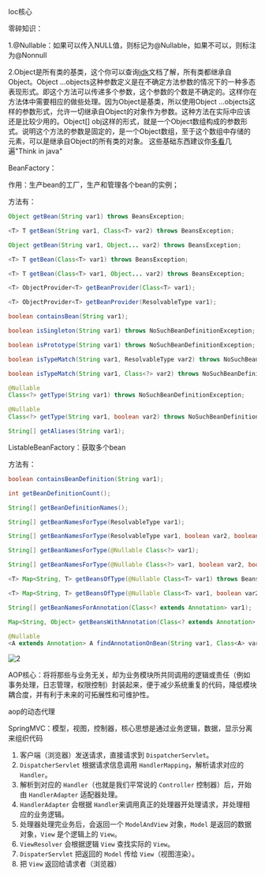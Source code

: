 Ioc核心

零碎知识：

1.@Nullable：如果可以传入NULL值，则标记为@Nullable，如果不可以，则标注为@Nonnull

2.Object是所有类的基类，这个你可以查询[jdk](https://www.baidu.com/s?wd=jdk&tn=SE_PcZhidaonwhc_ngpagmjz&rsv_dl=gh_pc_zhidao)文档了解，所有类都继承自Object。Object ...objects这种参数定义是在不确定方法参数的情况下的一种多态表现形式。即这个方法可以传递多个参数，这个参数的个数是不确定的。这样你在方法体中需要相应的做些处理。因为Object是基类，所以使用Object ...objects这样的参数形式，允许一切继承自Object的对象作为参数。这种方法在实际中应该还是比较少用的。Object[] obj这样的形式，就是一个Object数组构成的参数形式。说明这个方法的参数是固定的，是一个Object数组，至于这个数组中存储的元素，可以是继承自Object的所有类的对象。
这些基础东西建议你[多看](https://www.baidu.com/s?wd=多看&tn=SE_PcZhidaonwhc_ngpagmjz&rsv_dl=gh_pc_zhidao)几遍"Think in java"

BeanFactory：

作用：生产bean的工厂，生产和管理各个bean的实例；

方法有：

```java
Object getBean(String var1) throws BeansException;

<T> T getBean(String var1, Class<T> var2) throws BeansException;

Object getBean(String var1, Object... var2) throws BeansException;

<T> T getBean(Class<T> var1) throws BeansException;

<T> T getBean(Class<T> var1, Object... var2) throws BeansException;

<T> ObjectProvider<T> getBeanProvider(Class<T> var1);

<T> ObjectProvider<T> getBeanProvider(ResolvableType var1);

boolean containsBean(String var1);

boolean isSingleton(String var1) throws NoSuchBeanDefinitionException;

boolean isPrototype(String var1) throws NoSuchBeanDefinitionException;

boolean isTypeMatch(String var1, ResolvableType var2) throws NoSuchBeanDefinitionException;

boolean isTypeMatch(String var1, Class<?> var2) throws NoSuchBeanDefinitionException;

@Nullable
Class<?> getType(String var1) throws NoSuchBeanDefinitionException;

@Nullable
Class<?> getType(String var1, boolean var2) throws NoSuchBeanDefinitionException;

String[] getAliases(String var1);
```

ListableBeanFactory：获取多个bean

方法有：

```java
boolean containsBeanDefinition(String var1);

int getBeanDefinitionCount();

String[] getBeanDefinitionNames();

String[] getBeanNamesForType(ResolvableType var1);

String[] getBeanNamesForType(ResolvableType var1, boolean var2, boolean var3);

String[] getBeanNamesForType(@Nullable Class<?> var1);

String[] getBeanNamesForType(@Nullable Class<?> var1, boolean var2, boolean var3);

<T> Map<String, T> getBeansOfType(@Nullable Class<T> var1) throws BeansException;

<T> Map<String, T> getBeansOfType(@Nullable Class<T> var1, boolean var2, boolean var3) throws BeansException;

String[] getBeanNamesForAnnotation(Class<? extends Annotation> var1);

Map<String, Object> getBeansWithAnnotation(Class<? extends Annotation> var1) throws BeansException;

@Nullable
<A extends Annotation> A findAnnotationOnBean(String var1, Class<A> var2) throws NoSuchBeanDefinitionException;
```

![2](https://www.javadoop.com/blogimages/spring-context/2.png)

AOP核心：将将那些与业务无关，却为业务模块所共同调用的逻辑或责任（例如事务处理，日志管理，权限控制）封装起来，便于减少系统重复的代码，降低模块耦合度，并有利于未来的可拓展性和可维护性。

aop的动态代理

SpringMVC：模型，视图，控制器，核心思想是通过业务逻辑，数据，显示分离来组织代码

1. 客户端（浏览器）发送请求，直接请求到 `DispatcherServlet`。
2. `DispatcherServlet` 根据请求信息调用 `HandlerMapping`，解析请求对应的 `Handler`。
3. 解析到对应的 `Handler`（也就是我们平常说的 `Controller` 控制器）后，开始由 `HandlerAdapter` 适配器处理。
4. `HandlerAdapter` 会根据 `Handler`来调用真正的处理器开处理请求，并处理相应的业务逻辑。
5. 处理器处理完业务后，会返回一个 `ModelAndView` 对象，`Model` 是返回的数据对象，`View` 是个逻辑上的 `View`。
6. `ViewResolver` 会根据逻辑 `View` 查找实际的 `View`。
7. `DispaterServlet` 把返回的 `Model` 传给 `View`（视图渲染）。
8. 把 `View` 返回给请求者（浏览器）

